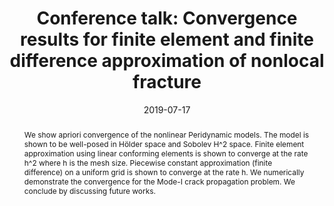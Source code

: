 ---
title: 'Conference talk: Convergence results for finite element and finite difference approximation of nonlocal fracture'
event: ICIAM 2019
event_url: ''
location: Valencia, Spain
address: ''
summary: 'Convergence results for finite element and finite difference approximation of nonlocal fracture'
abstract: 'We show apriori convergence of the nonlinear Peridynamic models. The model is shown to be well-posed in Hölder space and Sobolev H^2 space. Finite element approximation using linear conforming elements is shown to converge at the rate h^2 where h is the mesh size. Piecewise constant approximation (finite difference) on a uniform grid is shown to converge at the rate h. We numerically demonstrate the convergence for the Mode-I crack propagation problem. We conclude by discussing future works.'
authors: [admin]
tags: ['Peridynamics', 'Finite Element Methods', 'Numerical Analysis']
date: '2019-07-17'
all_day: false
publishDate: '2019-07-25'
featured: false
---